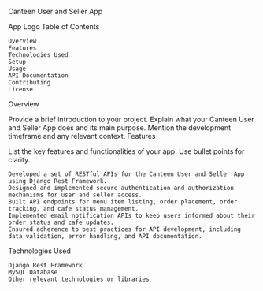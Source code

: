 Canteen User and Seller App

App Logo <!-- Include an image or logo of your app if available -->
Table of Contents

    Overview
    Features
    Technologies Used
    Setup
    Usage
    API Documentation
    Contributing
    License

Overview

Provide a brief introduction to your project. Explain what your Canteen User and Seller App does and its main purpose. Mention the development timeframe and any relevant context.
Features

List the key features and functionalities of your app. Use bullet points for clarity.

    Developed a set of RESTful APIs for the Canteen User and Seller App using Django Rest Framework.
    Designed and implemented secure authentication and authorization mechanisms for user and seller access.
    Built API endpoints for menu item listing, order placement, order tracking, and cafe status management.
    Implemented email notification APIs to keep users informed about their order status and cafe updates.
    Ensured adherence to best practices for API development, including data validation, error handling, and API documentation.

Technologies Used

    Django Rest Framework
    MySQL Database
    Other relevant technologies or libraries
